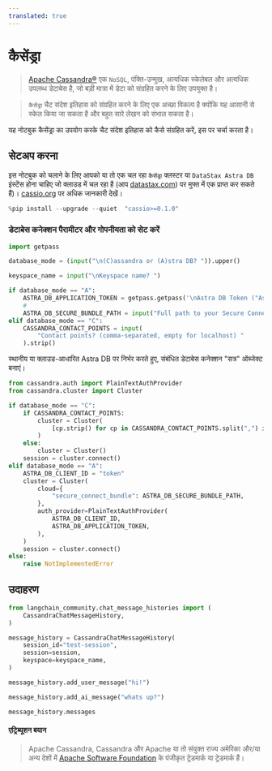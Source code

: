 ```yaml
---
translated: true
---
```


# कैसेंड्रा

>[Apache Cassandra®](https://cassandra.apache.org) एक `NoSQL`, पंक्ति-उन्मुख, अत्यधिक स्केलेबल और अत्यधिक उपलब्ध डेटाबेस है, जो बड़ी मात्रा में डेटा को संग्रहित करने के लिए उपयुक्त है।

>`कैसेंड्रा` चैट संदेश इतिहास को संग्रहित करने के लिए एक अच्छा विकल्प है क्योंकि यह आसानी से स्केल किया जा सकता है और बहुत सारे लेखन को संभाल सकता है।

यह नोटबुक कैसेंड्रा का उपयोग करके चैट संदेश इतिहास को कैसे संग्रहित करें, इस पर चर्चा करता है।

## सेटअप करना

इस नोटबुक को चलाने के लिए आपको या तो एक चल रहा `कैसेंड्रा` क्लस्टर या `DataStax Astra DB` इंस्टेंस होना चाहिए जो क्लाउड में चल रहा है (आप [datastax.com](https://astra.datastax.com)) पर मुफ्त में एक प्राप्त कर सकते हैं)। [cassio.org](https://cassio.org/start_here/) पर अधिक जानकारी देखें।

```python
%pip install --upgrade --quiet  "cassio>=0.1.0"
```

### डेटाबेस कनेक्शन पैरामीटर और गोपनीयता को सेट करें

```python
import getpass

database_mode = (input("\n(C)assandra or (A)stra DB? ")).upper()

keyspace_name = input("\nKeyspace name? ")

if database_mode == "A":
    ASTRA_DB_APPLICATION_TOKEN = getpass.getpass('\nAstra DB Token ("AstraCS:...") ')
    #
    ASTRA_DB_SECURE_BUNDLE_PATH = input("Full path to your Secure Connect Bundle? ")
elif database_mode == "C":
    CASSANDRA_CONTACT_POINTS = input(
        "Contact points? (comma-separated, empty for localhost) "
    ).strip()
```

स्थानीय या क्लाउड-आधारित Astra DB पर निर्भर करते हुए, संबंधित डेटाबेस कनेक्शन "सत्र" ऑब्जेक्ट बनाएं।

```python
from cassandra.auth import PlainTextAuthProvider
from cassandra.cluster import Cluster

if database_mode == "C":
    if CASSANDRA_CONTACT_POINTS:
        cluster = Cluster(
            [cp.strip() for cp in CASSANDRA_CONTACT_POINTS.split(",") if cp.strip()]
        )
    else:
        cluster = Cluster()
    session = cluster.connect()
elif database_mode == "A":
    ASTRA_DB_CLIENT_ID = "token"
    cluster = Cluster(
        cloud={
            "secure_connect_bundle": ASTRA_DB_SECURE_BUNDLE_PATH,
        },
        auth_provider=PlainTextAuthProvider(
            ASTRA_DB_CLIENT_ID,
            ASTRA_DB_APPLICATION_TOKEN,
        ),
    )
    session = cluster.connect()
else:
    raise NotImplementedError
```

## उदाहरण

```python
from langchain_community.chat_message_histories import (
    CassandraChatMessageHistory,
)

message_history = CassandraChatMessageHistory(
    session_id="test-session",
    session=session,
    keyspace=keyspace_name,
)

message_history.add_user_message("hi!")

message_history.add_ai_message("whats up?")
```

```python
message_history.messages
```

#### एट्रिब्यूशन बयान

> Apache Cassandra, Cassandra और Apache या तो संयुक्त राज्य अमेरिका और/या अन्य देशों में [Apache Software Foundation](http://www.apache.org/) के पंजीकृत ट्रेडमार्क या ट्रेडमार्क हैं।
